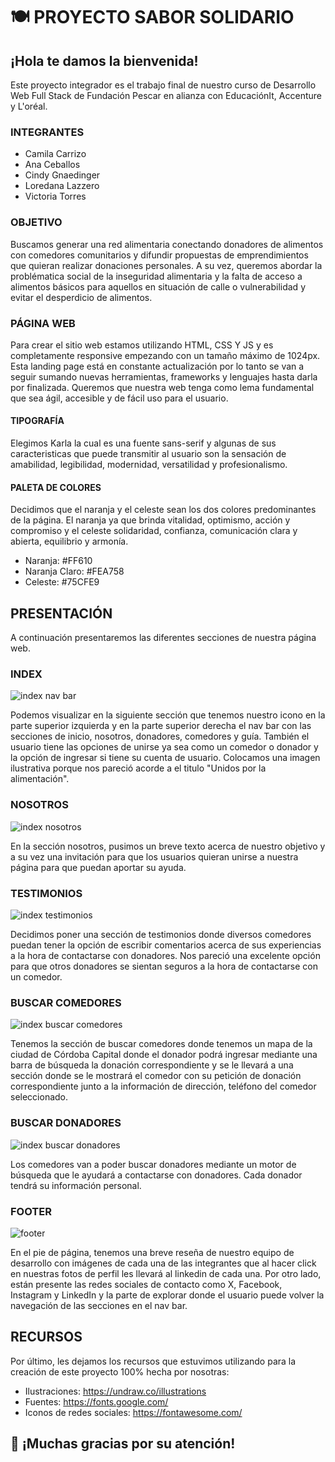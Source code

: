 # 🍽️ PROYECTO SABOR SOLIDARIO

## ¡Hola te damos la bienvenida!
Este proyecto integrador es el trabajo final de nuestro curso de Desarrollo Web Full Stack de Fundación Pescar en alianza con EducaciónIt, Accenture y L'oréal. 

### INTEGRANTES

* Camila Carrizo 
* Ana Ceballos
* Cindy Gnaedinger
* Loredana Lazzero
* Victoria Torres

### OBJETIVO
Buscamos generar una red alimentaria conectando donadores de alimentos con comedores comunitarios y difundir propuestas de emprendimientos que quieran realizar donaciones personales. A su vez, queremos
abordar la problématica social de la inseguridad alimentaria y la falta de acceso a alimentos básicos para aquellos en situación de calle o vulnerabilidad y evitar el desperdicio de alimentos. 

### PÁGINA WEB

Para crear el sitio web estamos utilizando HTML, CSS Y JS y es completamente responsive empezando con un tamaño máximo de 1024px. Esta landing page está en constante actualización por lo tanto se van a seguir
sumando nuevas herramientas, frameworks y lenguajes hasta darla por finalizada. Queremos que nuestra web tenga como lema fundamental que sea ágil, accesible y de fácil uso para el usuario. 

#### TIPOGRAFÍA
Elegimos Karla la cual es una fuente sans-serif y algunas de sus caracteristicas que puede transmitir al usuario son la sensación de amabilidad, legibilidad, modernidad, versatilidad y profesionalismo. 

#### PALETA DE COLORES
Decidimos que el naranja y el celeste sean los dos colores predominantes de la página. El naranja ya que brinda vitalidad, optimismo, acción y compromiso y el celeste solidaridad, confianza, comunicación clara
y abierta, equilibrio y armonía.

* Naranja: #FF610
* Naranja Claro: #FEA758
* Celeste: #75CFE9

## PRESENTACIÓN

A continuación presentaremos las diferentes secciones de nuestra página web.

### INDEX

![index nav bar](https://github.com/cindygnaedinger/proyecto-sabor-solidario/assets/106625583/57f65fb0-cea4-485a-8102-6f03c563c425)

Podemos visualizar en la siguiente sección que tenemos nuestro icono en la parte superior izquierda y en la parte superior derecha el nav bar con las secciones de inicio, nosotros, donadores, comedores y guía. También
el usuario tiene las opciones de unirse ya sea como un comedor o donador y la opción de ingresar si tiene su cuenta de usuario. Colocamos una imagen ilustrativa porque nos pareció acorde a el titulo "Unidos por la
alimentación". 

### NOSOTROS

![index nosotros](https://github.com/cindygnaedinger/proyecto-sabor-solidario/assets/106625583/c1269c0e-d424-49aa-a05d-01e5c50c9450)

En la sección nosotros, pusimos un breve texto acerca de nuestro objetivo y a su vez una invitación para que los usuarios quieran unirse a nuestra página para que puedan aportar su ayuda. 

### TESTIMONIOS

![index testimonios](https://github.com/cindygnaedinger/proyecto-sabor-solidario/assets/106625583/8a3513b7-b2a0-4120-a295-0cbf3904d881)

Decidimos poner una sección de testimonios donde diversos comedores puedan tener la opción de escribir comentarios acerca de sus experiencias a la hora de contactarse con donadores. Nos pareció una excelente opción
para que otros donadores se sientan seguros a la hora de contactarse con un comedor.

### BUSCAR COMEDORES

![index buscar comedores](https://github.com/cindygnaedinger/proyecto-sabor-solidario/assets/106625583/003c8024-96d0-43ef-9917-60d0fd91a9fe)

Tenemos la sección de buscar comedores donde tenemos un mapa de la ciudad de Córdoba Capital donde el donador podrá ingresar mediante una barra de búsqueda la donación correspondiente y se le llevará a una sección
donde se le mostrará el comedor con su petición de donación correspondiente junto a la información de dirección, teléfono del comedor seleccionado.

### BUSCAR DONADORES

![index buscar donadores](https://github.com/cindygnaedinger/proyecto-sabor-solidario/assets/106625583/11347826-b2c9-4f25-8680-34d4fad98a3d)

Los comedores van a poder buscar donadores mediante un motor de búsqueda que le ayudará a contactarse con donadores. Cada donador tendrá su información personal. 

### FOOTER

![footer](https://github.com/cindygnaedinger/proyecto-sabor-solidario/assets/106625583/04f0cbc8-3cbe-4482-abda-4ddf621eff41)

En el pie de página, tenemos una breve reseña de nuestro equipo de desarrollo con imágenes de cada una de las integrantes que al hacer click en nuestras fotos de perfil les llevará al linkedin de cada una. 
Por otro lado, están presente las redes sociales de contacto como X, Facebook, Instagram y LinkedIn y la parte de explorar donde el usuario puede volver la navegación de las secciones en el nav bar.

## RECURSOS
Por último, les dejamos los recursos que estuvimos utilizando para la creación de este proyecto 100% hecha por nosotras:

* Ilustraciones: https://undraw.co/illustrations
* Fuentes: https://fonts.google.com/
* Iconos de redes sociales: https://fontawesome.com/

## 👋 ¡Muchas gracias por su atención! 
